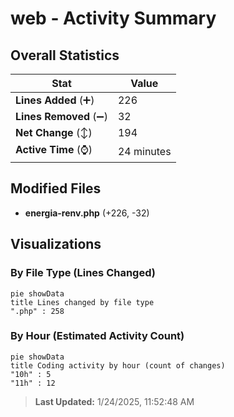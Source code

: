 # web - Activity Summary 

## Overall Statistics

| Stat                   | Value                                                             |
| ---------------------- | ----------------------------------------------------------------- |
| **Lines Added** (➕)   | 226                                          |
| **Lines Removed** (➖) | 32                                        |
| **Net Change** (↕)    | 194                |
| **Active Time** (⌚)   | 24 minutes |


## Modified Files
- **energia-renv.php** (+226, -32)

## Visualizations

### By File Type (Lines Changed)

```mermaid
pie showData
title Lines changed by file type
".php" : 258
```

### By Hour (Estimated Activity Count)

```mermaid
pie showData
title Coding activity by hour (count of changes)
"10h" : 5
"11h" : 12
```


> **Last Updated:** 1/24/2025, 11:52:48 AM